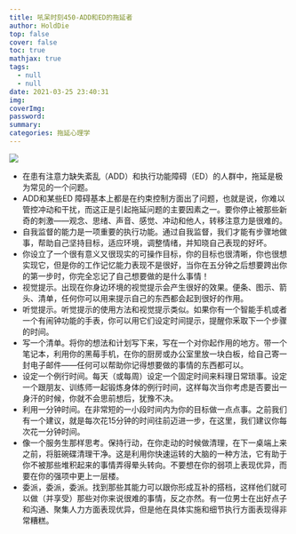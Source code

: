 ```yaml
---
title: 吼呆时刻450-ADD和ED的拖延者
author: HoldDie
top: false
cover: false
toc: true
mathjax: true
tags:
  - null
  - null
date: 2021-03-25 23:40:31
img:
coverImg:
password:
summary:
categories: 拖延心理学
---
```


![](https://cdn.jsdelivr.net/gh/asxing/img1/20210325234415.png)

- 在患有注意力缺失紊乱（ADD）和执行功能障碍（ED）的人群中，拖延是极为常见的一个问题。
- ADD和某些ED 障碍基本上都是在约束控制方面出了问题，也就是说，你难以管控冲动和干扰，而这正是引起拖延问题的主要因素之一。要你停止被那些新奇的刺激——观念、思绪、声音、感觉、冲动和他人，转移注意力是很难的。
- 自我监督的能力是一项重要的执行功能。通过自我监督，我们才能有步骤地做事，帮助自己坚持目标，适应环境，调整情绪，并知晓自己表现的好坏。
- 你设立了一个很有意义又很现实的可操作目标，你的目标也很清晰，你也很想实现它，但是你的工作记忆能力表现不是很好，当你在五分钟之后想要跨出你的第一步时，你完全忘记了自己想要做的是什么事情！
- 视觉提示。出现在你身边环境的视觉提示会产生很好的效果。便条、图示、箭头、清单，任何你可以用来提示自己的东西都会起到很好的作用。
- 听觉提示。听觉提示的使用方法和视觉提示类似。如果你有一个智能手机或者一个有闹钟功能的手表，你可以用它们设定时间提示，提醒你釆取下一个步骤的时间。
- 写一个清单。将你的想法和计划写下来，写在一个对你起作用的地方。带一个笔记本，利用你的黑莓手机，在你的厨房或办公室里放一块白板，给自己寄一封电子邮件——任何可以帮助你记得想要做的事情的东西都可以。
- 设定一个例行时间。每天（或每周）设定一个固定时间来料理日常琐事。设定一个跟朋友、训练师一起锻炼身体的例行时间，这样每次当你考虑是否要出一身汗的时候，你就不会思前想后，犹豫不决。
- 利用一分钟时间。在非常短的一小段时间内为你的目标做一点点事。之前我们有一个建议，就是每次花15分钟的时间往前迈进一步，在这里，我们建议你每次花一分钟时间。
- 像一个服务生那样思考。保持行动，在你走动的时候做清理，在下一桌端上来之前，将脏碗碟清理干净。这是利用你快速运转的大脑的一种方法，它有助于你不被那些堆积起来的事情弄得晕头转向。不要想在你的弱项上表现优异，而要在你的强项中更上一层楼。
- 委派，委派，委派。找到那些其能力可以跟你形成互补的搭档，这样他们就可以做（并享受）那些对你来说很难的事情，反之亦然。有一位男士在出好点子和沟通、聚集人力方面表现优异，但是他在具体实施和细节执行方面表现得非常糟糕。